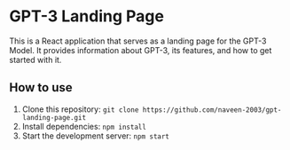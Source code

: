 # GPT-3 Landing Page

This is a React application that serves as a landing page for the GPT-3 Model. It provides information about GPT-3, its features, and how to get started with it.

## How to use

1. Clone this repository: `git clone https://github.com/naveen-2003/gpt-landing-page.git`
2. Install dependencies: `npm install`
3. Start the development server: `npm start`